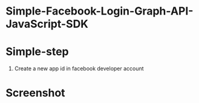 # Simple-Facebook-Login-Graph-API-JavaScript-SDK

# Simple-step

1. Create a new app id in facebook developer account







# Screenshot

